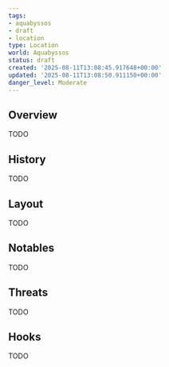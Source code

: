 ```yaml
---
tags:
- aquabyssos
- draft
- location
type: Location
world: Aquabyssos
status: draft
created: '2025-08-11T13:08:45.917648+00:00'
updated: '2025-08-11T13:08:50.911150+00:00'
danger_level: Moderate
---
```



## Overview

TODO
## History

TODO
## Layout

TODO
## Notables

TODO
## Threats

TODO
## Hooks

TODO
